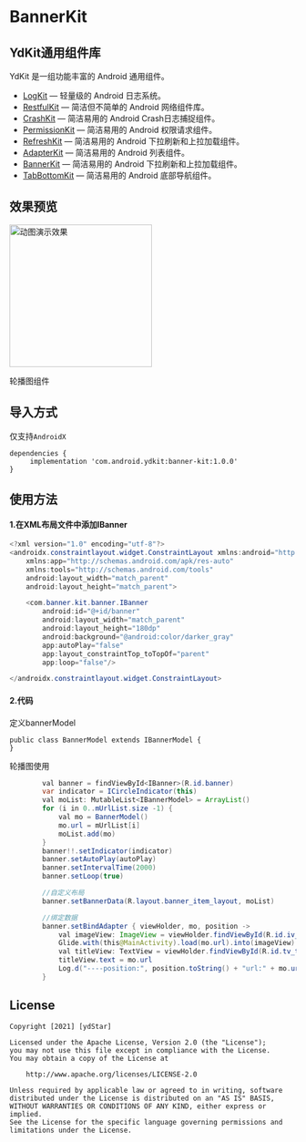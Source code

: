 # BannerKit


## YdKit通用组件库
YdKit 是一组功能丰富的 Android 通用组件。

* [LogKit](https://github.com/ydstar/LogKit) — 轻量级的 Android 日志系统。
* [RestfulKit](https://github.com/ydstar/RestfulKit) — 简洁但不简单的 Android 网络组件库。
* [CrashKit](https://github.com/ydstar/CrashKit) — 简洁易用的 Android Crash日志捕捉组件。
* [PermissionKit](https://github.com/ydstar/PermissionKit) — 简洁易用的 Android 权限请求组件。
* [RefreshKit](https://github.com/ydstar/RefreshKit) — 简洁易用的 Android 下拉刷新和上拉加载组件。
* [AdapterKit](https://github.com/ydstar/AdapterKit) — 简洁易用的 Android 列表组件。
* [BannerKit](https://github.com/ydstar/BannerKit) — 简洁易用的 Android 下拉刷新和上拉加载组件。
* [TabBottomKit](https://github.com/ydstar/TabBottomKit) — 简洁易用的 Android 底部导航组件。


## 效果预览
<img src="https://github.com/ydstar/BannerKit/blob/main/preview/show.gif" alt="动图演示效果" width="250px">

轮播图组件

## 导入方式

仅支持`AndroidX`
```
dependencies {
     implementation 'com.android.ydkit:banner-kit:1.0.0'
}
```

## 使用方法

#### 1.在XML布局文件中添加IBanner
```java
<?xml version="1.0" encoding="utf-8"?>
<androidx.constraintlayout.widget.ConstraintLayout xmlns:android="http://schemas.android.com/apk/res/android"
    xmlns:app="http://schemas.android.com/apk/res-auto"
    xmlns:tools="http://schemas.android.com/tools"
    android:layout_width="match_parent"
    android:layout_height="match_parent">

    <com.banner.kit.banner.IBanner
        android:id="@+id/banner"
        android:layout_width="match_parent"
        android:layout_height="180dp"
        android:background="@android:color/darker_gray"
        app:autoPlay="false"
        app:layout_constraintTop_toTopOf="parent"
        app:loop="false"/>

</androidx.constraintlayout.widget.ConstraintLayout>
```

#### 2.代码

定义bannerModel
```
public class BannerModel extends IBannerModel {
}

```

轮播图使用
```java
        val banner = findViewById<IBanner>(R.id.banner)
        var indicator = ICircleIndicator(this)
        val moList: MutableList<IBannerModel> = ArrayList()
        for (i in 0..mUrlList.size -1) {
            val mo = BannerModel()
            mo.url = mUrlList[i]
            moList.add(mo)
        }
        banner!!.setIndicator(indicator)
        banner.setAutoPlay(autoPlay)
        banner.setIntervalTime(2000)
        banner.setLoop(true)

        //自定义布局
        banner.setBannerData(R.layout.banner_item_layout, moList)

        //绑定数据
        banner.setBindAdapter { viewHolder, mo, position ->
            val imageView: ImageView = viewHolder.findViewById(R.id.iv_image)
            Glide.with(this@MainActivity).load(mo.url).into(imageView)
            val titleView: TextView = viewHolder.findViewById(R.id.tv_title)
            titleView.text = mo.url
            Log.d("----position:", position.toString() + "url:" + mo.url)
        }
```




## License
```text
Copyright [2021] [ydStar]

Licensed under the Apache License, Version 2.0 (the "License");
you may not use this file except in compliance with the License.
You may obtain a copy of the License at

    http://www.apache.org/licenses/LICENSE-2.0

Unless required by applicable law or agreed to in writing, software
distributed under the License is distributed on an "AS IS" BASIS,
WITHOUT WARRANTIES OR CONDITIONS OF ANY KIND, either express or implied.
See the License for the specific language governing permissions and
limitations under the License.
```
